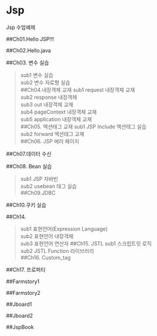 # Jsp
Jsp 수업예제

##Ch01.Hello JSP!!!

##Ch02.Hello.java

##Ch03. 변수 실습
>sub1 변수 실습   
>sub2 변수 자료형 실습   
##Ch04.내장객체 교재
>sub1 request 내장객체 교재   
>sub2 response 내장객체   
>sub3 out 내장객체 교재   
>sub4 pageContext 내장객체 교재   
>sub5 application 내장객체 교재    
##Ch05. 액션태그 교재
>sub1 JSP Include 액션태그 실습   
>sub2 forward 액션태그 교재    
##Ch06. JSP 에러 페이지

##Ch07.데이터 수신

##Ch08. Bean 실습
>sub1 JSP 자바빈   
>sub2 usebean 태그 실습   
##Ch09.JDBC

##Ch10.쿠키 실습

##Ch14.
>sub1 표현언어(Expression Language)   
>sub2 표현언어 내장객체   
>sub3 표현언어 연산자 
##Ch15. JSTL
>sub1 스크립트릿 로직   
>sub2 JSTL Function 라이브러리   
##Ch16. Custom_tag

##Ch17. 프로퍼티

##Farmstory1

##Farmstory2

##Jboard1

##Jboard2

##JspBook

